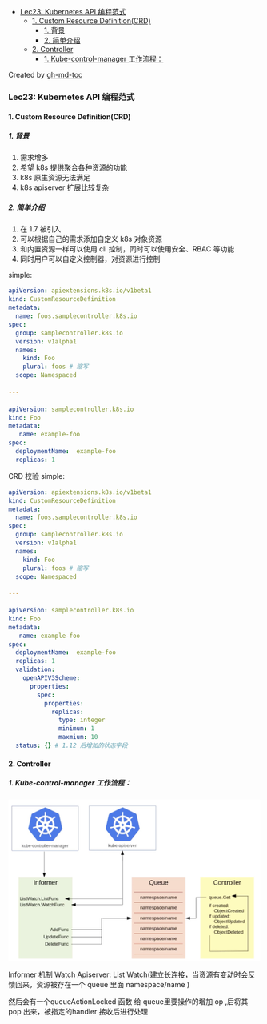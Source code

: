* [Lec23: Kubernetes API 编程范式](#lec23-kubernetes-api-编程范式)
   * [1. Custom Resource Definition(CRD)](#1-custom-resource-definitioncrd)
      * [1. 背景](#1-背景)
      * [2. 简单介绍](#2-简单介绍)
   * [2. Controller](#2-controller)
      * [1. Kube-control-manager 工作流程：](#1-kube-control-manager-工作流程)

Created by [gh-md-toc](https://github.com/ekalinin/github-markdown-toc)

### Lec23: Kubernetes API 编程范式

#### 1. Custom Resource Definition(CRD)

##### 1. 背景

1. 需求增多
2. 希望 k8s 提供聚合各种资源的功能
3. k8s 原生资源无法满足
4. k8s apiserver 扩展比较复杂

##### 2. 简单介绍

1. 在 1.7 被引入
2. 可以根据自己的需求添加自定义 k8s 对象资源
3. 和内置资源一样可以使用 cli 控制，同时可以使用安全、RBAC 等功能
4. 同时用户可以自定义控制器，对资源进行控制

simple:

```yaml
apiVersion: apiextensions.k8s.io/v1beta1
kind: CustomResourceDefinition
metadata:
  name: foos.samplecontroller.k8s.io
spec:
  group: samplecontroller.k8s.io
  version: v1alpha1
  names:
    kind: Foo
    plural: foos # 缩写
  scope: Namespaced
 
---

apiVersion: samplecontroller.k8s.io
kind: Foo
metadata:
   name: example-foo
spec:
  deploymentName:  example-foo
  replicas: 1

```

CRD  校验 simple:

```yaml
apiVersion: apiextensions.k8s.io/v1beta1
kind: CustomResourceDefinition
metadata:
  name: foos.samplecontroller.k8s.io
spec:
  group: samplecontroller.k8s.io
  version: v1alpha1
  names:
    kind: Foo
    plural: foos # 缩写
  scope: Namespaced
 
---

apiVersion: samplecontroller.k8s.io
kind: Foo
metadata:
   name: example-foo
spec:
  deploymentName:  example-foo
  replicas: 1
  validation:
    openAPIV3Scheme:
      properties:
        spec:
          properties:
            replicas:
              type: integer
              minimum: 1
              maxmium: 10
  status: {} # 1.12 后增加的状态字段
```

#### 2. Controller

##### 1. Kube-control-manager 工作流程：

![image-20191215175832155](./images/image-20191215175832155.png)

Informer 机制 Watch Apiserver: List Watch(建立长连接，当资源有变动时会反馈回来，资源被存在一个 queue  里面 namespace/name )

然后会有一个queueActionLocked 函数 给 queue里要操作的增加 op ,后将其 pop 出来，被指定的handler 接收后进行处理 



